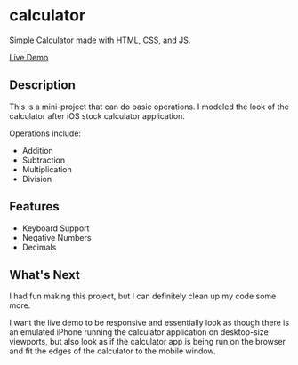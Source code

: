 # calculator

Simple Calculator made with HTML, CSS, and JS.

[Live Demo](https://jcsoliven.com/calculator)

## Description

This is a mini-project that can do basic operations. I modeled the look of the calculator after iOS stock calculator application.

Operations include:
  - Addition
  - Subtraction
  - Multiplication
  - Division

## Features

- Keyboard Support
- Negative Numbers
- Decimals

## What's Next

I had fun making this project, but I can definitely clean up my code some more.

I want the live demo to be responsive and essentially look as though there is an emulated iPhone running the calculator application on desktop-size viewports, but also look as if the calculator app is being run on the browser and fit the edges of the calculator to the mobile window.
